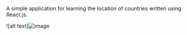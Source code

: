 A simple application for learning the location of countries written using React.js.

![alt text]![image](https://user-images.githubusercontent.com/65293987/209021345-426f24d6-2084-4703-98ef-83831475db81.png)
